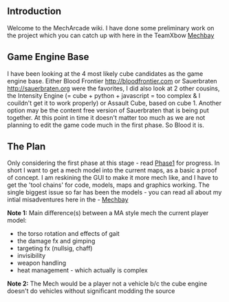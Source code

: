 ## Introduction ##

Welcome to the MechArcade wiki. I have done some preliminary work on the project which you can catch up with here in the TeamXbow [Mechbay](http://mechbay.teamxbow.org/cube_to_mech.htm)

## Game Engine Base ##

I have been looking at the 4 most likely cube candidates as the game engine base. Either Blood Frontier http://bloodfrontier.com or Sauerbraten http://sauerbraten.org were the favorites, I did also look at 2 other cousins, the Intensity Engine (= cube + python + javascript = too complex & I couildn't get it to work properly) or Assault Cube, based on cube 1. Another option may be the content free version of Sauerbraten that is being put together. At this point in time it doesn't matter too much as we are not planning to edit the game code much in the first phase. So Blood it is.

## The Plan ##

Only considering the first phase at this stage - read [Phase1](Phase1.md) for progress. In short I want to get a mech model into the  current maps, as a basic a proof of concept. I am reskining the GUI to make it more mech like, and I have to get the 'tool chains' for code, models, maps and graphics working. The single biggest issue so far has been the models - you can read all about my intial misadventures here in the -  [Mechbay](http://mechbay.teamxbow.org/cube_to_mech.htm)

**Note 1:** Main difference(s) between a MA style mech the current player model:

  * the torso rotation and effects of gait
  * the damage fx and gimping
  * targeting fx (nullsig, chaff)
  * invisibility
  * weapon handling
  * heat management - which actually is complex

**Note 2:** The Mech would be a player not a vehicle b/c the cube engine doesn't do vehicles without significant modding the source

